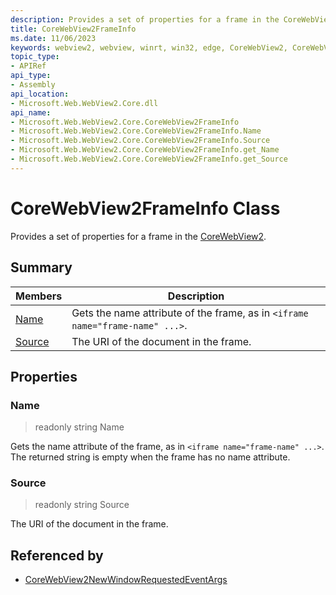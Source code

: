 ```yaml
---
description: Provides a set of properties for a frame in the CoreWebView2.
title: CoreWebView2FrameInfo
ms.date: 11/06/2023
keywords: webview2, webview, winrt, win32, edge, CoreWebView2, CoreWebView2Controller, browser control, edge html, CoreWebView2FrameInfo
topic_type:
- APIRef
api_type:
- Assembly
api_location:
- Microsoft.Web.WebView2.Core.dll
api_name:
- Microsoft.Web.WebView2.Core.CoreWebView2FrameInfo
- Microsoft.Web.WebView2.Core.CoreWebView2FrameInfo.Name
- Microsoft.Web.WebView2.Core.CoreWebView2FrameInfo.Source
- Microsoft.Web.WebView2.Core.CoreWebView2FrameInfo.get_Name
- Microsoft.Web.WebView2.Core.CoreWebView2FrameInfo.get_Source
---
```


# CoreWebView2FrameInfo Class



Provides a set of properties for a frame in the [CoreWebView2](corewebview2.md).

## Summary

Members|Description
--|--
[Name](#name) | Gets the name attribute of the frame, as in `<iframe name="frame-name" ...>`.
[Source](#source) | The URI of the document in the frame.

## Properties

### Name

> readonly  string Name

Gets the name attribute of the frame, as in `<iframe name="frame-name" ...>`.
The returned string is empty when the frame has no name attribute.

### Source

> readonly  string Source

The URI of the document in the frame.






## Referenced by

- [CoreWebView2NewWindowRequestedEventArgs](corewebview2newwindowrequestedeventargs.md)
